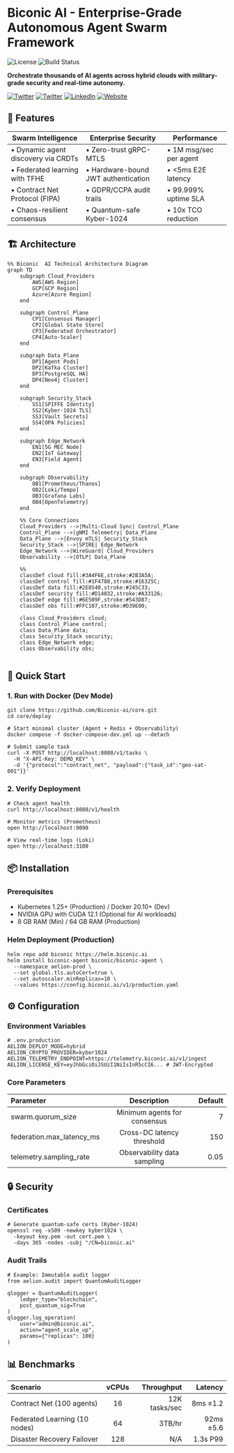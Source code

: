 # Biconic AI - Enterprise-Grade Autonomous Agent Swarm Framework

![License](https://img.shields.io/badge/License-Apache_2.0-DF5B33?logo=apache&logoColor=white)
![Build Status](https://img.shields.io/github/actions/workflow/status/aelion-ai/core/ci.yml?branch=main)

**Orchestrate thousands of AI agents across hybrid clouds with military-grade security and real-time autonomy.**

[![Twitter](https://img.shields.io/badge/Twitter-%231DA1F2.svg?logo=Twitter&logoColor=white)](https://twitter.com/BiconicNet)
[![Twitter](https://img.shields.io/badge/Twitter-%231DA1F2.svg?logo=Twitter&logoColor=white)](https://twitter.com/wanmingchenai)
[![LinkedIn](https://img.shields.io/badge/LinkedIn-%230A66C2.svg?logo=linkedin&logoColor=white)](https://linkedin.com/in/wanmingchen)
[![Website](https://img.shields.io/badge/Website-000000?logo=Google-Chrome&logoColor=white)](https://biconicai.com/)


## 🌟 Features

| **Swarm Intelligence** | **Enterprise Security** | **Performance** |
|------------------------|-------------------------|-----------------|
| • Dynamic agent discovery via CRDTs | • Zero-trust gRPC-MTLS | • 1M msg/sec per agent |
| • Federated learning with TFHE | • Hardware-bound JWT authentication | • <5ms E2E latency |
| • Contract Net Protocol (FIPA) | • GDPR/CCPA audit trails | • 99.999% uptime SLA |
| • Chaos-resilient consensus | • Quantum-safe Kyber-1024 | • 10x TCO reduction |

## 🏗️ Architecture

```mermaid
%% Biconic  AI Technical Architecture Diagram
graph TD
    subgraph Cloud_Providers
        AWS[AWS Region]
        GCP[GCP Region]
        Azure[Azure Region]
    end

    subgraph Control_Plane
        CP1[Consensus Manager]
        CP2[Global State Store]
        CP3[Federated Orchestrator]
        CP4[Auto-Scaler]
    end

    subgraph Data_Plane
        DP1[Agent Pods]
        DP2[Kafka Cluster]
        DP3[PostgreSQL HA]
        DP4[Neo4j Cluster]
    end

    subgraph Security_Stack
        SS1[SPIFFE Identity]
        SS2[Kyber-1024 TLS]
        SS3[Vault Secrets]
        SS4[OPA Policies]
    end

    subgraph Edge_Network
        EN1[5G MEC Node]
        EN2[IoT Gateway]
        EN3[Field Agent]
    end

    subgraph Observability
        OB1[Prometheus/Thanos]
        OB2[Loki/Tempo]
        OB3[Grafana Labs]
        OB4[OpenTelemetry]
    end

    %% Core Connections
    Cloud_Providers -->|Multi-Cloud Sync| Control_Plane
    Control_Plane -->|gNMI Telemetry| Data_Plane
    Data_Plane -->|Envoy mTLS| Security_Stack
    Security_Stack -->|SPIRE| Edge_Network
    Edge_Network -->|WireGuard| Cloud_Providers
    Observability -->|OTLP| Data_Plane
    
    %% 
    classDef cloud fill:#3A4F6E,stroke:#2B3A5A;      
    classDef control fill:#1F4788,stroke:#16325C;   
    classDef data fill:#2E8540,stroke:#245C33;      
    classDef security fill:#D14032,stroke:#A33126;  
    classDef edge fill:#6E509F,stroke:#543D87;      
    classDef obs fill:#FFC107,stroke:#D39E00;       
    
    class Cloud_Providers cloud;
    class Control_Plane control;
    class Data_Plane data;
    class Security_Stack security;
    class Edge_Network edge;
    class Observability obs;
                   
```

## 🚀 Quick Start
### 1. Run with Docker (Dev Mode)
```
git clone https://github.com/Biconic-ai/core.git
cd core/deploy

# Start minimal cluster (Agent + Redis + Observability)
docker compose -f docker-compose-dev.yml up --detach

# Submit sample task
curl -X POST http://localhost:8080/v1/tasks \
  -H "X-API-Key: DEMO_KEY" \
  -d '{"protocol":"contract_net", "payload":{"task_id":"geo-sat-001"}}'
```

### 2. Verify Deployment
```
# Check agent health
curl http://localhost:8080/v1/health

# Monitor metrics (Prometheus)
open http://localhost:9090

# View real-time logs (Loki)
open http://localhost:3100
```

## 📦 Installation
### Prerequisites
- Kubernetes 1.25+ (Production) / Docker 20.10+ (Dev)
- NVIDIA GPU with CUDA 12.1 (Optional for AI workloads)
- 8 GB RAM (Min) / 64 GB RAM (Production)

### Helm Deployment (Production)
```
helm repo add biconic https://helm.biconic.ai
helm install biconic-agent biconic/biconic-agent \
  --namespace aelion-prod \
  --set global.tls.autoCert=true \
  --set autoscaler.minReplicas=10 \
  --values https://config.biconic.ai/v1/production.yaml
```

## ⚙️ Configuration
### Environment Variables
```
# .env.production
AELION_DEPLOY_MODE=hybrid
AELION_CRYPTO_PROVIDER=kyber1024
AELION_TELEMETRY_ENDPOINT=https://telemetry.biconic.ai/v1/ingest
AELION_LICENSE_KEY=eyJhbGciOiJSUzI1NiIsInR5cCI6... # JWT-Encrypted
```

### Core Parameters

| Parameter | Description | Default |
|:--------------|:--------------:|--------------:|
| swarm.quorum_size       | Minimum agents for consensus	         | 7        |
| federation.max_latency_ms       | Cross-DC latency threshold         | 150        |
| telemetry.sampling_rate       | Observability data sampling         | 0.05        |


## 🔒 Security
### Certificates
```
# Generate quantum-safe certs (Kyber-1024)
openssl req -x509 -newkey kyber1024 \
  -keyout key.pem -out cert.pem \
  -days 365 -nodes -subj "/CN=biconic.ai"
```

### Audit Trails
```
# Example: Immutable audit logger
from aelion.audit import QuantumAuditLogger

qlogger = QuantumAuditLogger(
    ledger_type="blockchain",
    post_quantum_sig=True
)
qlogger.log_operation(
    user="admin@biconic.ai",
    action="agent_scale_up",
    params={"replicas": 100}
)
```

## 📊 Benchmarks
| Scenario | vCPUs | Throughput | Latency |
|:--------------|:--------------:|--------------:|--------------:|
| Contract Net (100 agents)       | 16	         | 12K tasks/sec        | 8ms ±1.2        |
| Federated Learning (10 nodes)       | 64         | 3TB/hr        | 92ms ±5.6        |
| Disaster Recovery Failover       | 128         | N/A        | 1.3s P99        |
